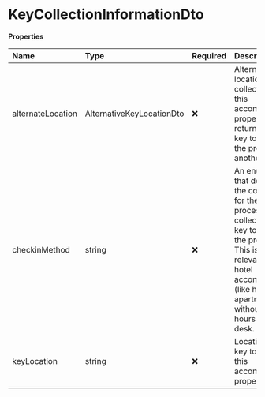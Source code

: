 # KeyCollectionInformationDto

**Properties**

| Name              | Type                      | Required | Description                                                                                                                                                                                                                                |
| :---------------- | :------------------------ | :------- | :----------------------------------------------------------------------------------------------------------------------------------------------------------------------------------------------------------------------------------------- |
| alternateLocation | AlternativeKeyLocationDto | ❌       | Alternate location to collect the key of this accommodation property. This is returned if the key to access the property is in another location.                                                                                           |
| checkinMethod     | string                    | ❌       | An enumeration that describes the conditions for the checkin process and for collecting the key to access the property. This is typically relevant for non-hotel accommodations (like houses or apartments) without a 24 hours front-desk. |
| keyLocation       | string                    | ❌       | Location of the key to access this accommodation property.                                                                                                                                                                                 |
